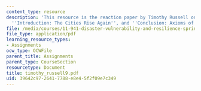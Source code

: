 ```yaml
---
content_type: resource
description: 'This resource is the reaction paper by Timothy Russell on the topics
  ''Introduction: The Cities Rise Again'', and ''Conclusion: Axioms of Resilience''.'
file: /media/courses/11-941-disaster-vulnerability-and-resilience-spring-2005/39642c9726417788e8e45f2f09e7c349_timothy_russell9.pdf
file_type: application/pdf
learning_resource_types:
- Assignments
ocw_type: OCWFile
parent_title: Assignments
parent_type: CourseSection
resourcetype: Document
title: timothy_russell9.pdf
uid: 39642c97-2641-7788-e8e4-5f2f09e7c349
---
```

